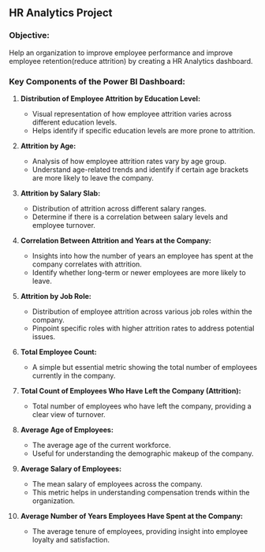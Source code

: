 ## HR Analytics Project

### Objective:

Help an organization to improve employee performance and improve employee retention(reduce attrition) by creating a HR Analytics dashboard.

### Key Components of the Power BI Dashboard:

1. **Distribution of Employee Attrition by Education Level:**
   - Visual representation of how employee attrition varies across different education levels.
   - Helps identify if specific education levels are more prone to attrition.

2. **Attrition by Age:**
   - Analysis of how employee attrition rates vary by age group.
   - Understand age-related trends and identify if certain age brackets are more likely to leave the company.

3. **Attrition by Salary Slab:**
   - Distribution of attrition across different salary ranges.
   - Determine if there is a correlation between salary levels and employee turnover.

4. **Correlation Between Attrition and Years at the Company:**
   - Insights into how the number of years an employee has spent at the company correlates with attrition.
   - Identify whether long-term or newer employees are more likely to leave.

5. **Attrition by Job Role:**
   - Distribution of employee attrition across various job roles within the company.
   - Pinpoint specific roles with higher attrition rates to address potential issues.

6. **Total Employee Count:**
   - A simple but essential metric showing the total number of employees currently in the company.

7. **Total Count of Employees Who Have Left the Company (Attrition):**
   - Total number of employees who have left the company, providing a clear view of turnover.

8. **Average Age of Employees:**
   - The average age of the current workforce.
   - Useful for understanding the demographic makeup of the company.

9. **Average Salary of Employees:**
   - The mean salary of employees across the company.
   - This metric helps in understanding compensation trends within the organization.

10. **Average Number of Years Employees Have Spent at the Company:**
    - The average tenure of employees, providing insight into employee loyalty and satisfaction.



